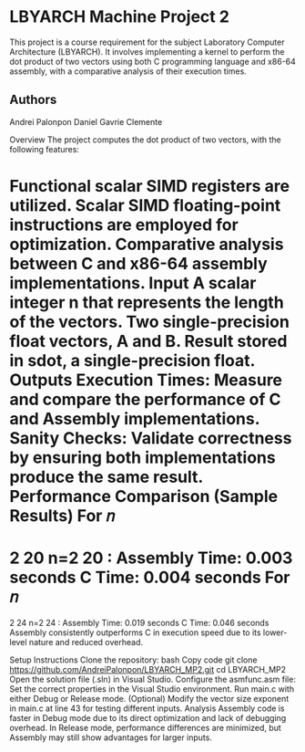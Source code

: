 # LBYARCH Machine Project 2
This project is a course requirement for the subject Laboratory Computer Architecture (LBYARCH). It involves implementing a kernel to perform the dot product of two vectors using both C programming language and x86-64 assembly, with a comparative analysis of their execution times.

## Authors
Andrei Palonpon
Daniel Gavrie Clemente

Overview
The project computes the dot product of two vectors, with the following features:

Functional scalar SIMD registers are utilized.
Scalar SIMD floating-point instructions are employed for optimization.
Comparative analysis between C and x86-64 assembly implementations.
Input
A scalar integer n that represents the length of the vectors.
Two single-precision float vectors, A and B.
Result stored in sdot, a single-precision float.
Outputs
Execution Times: Measure and compare the performance of C and Assembly implementations.
Sanity Checks: Validate correctness by ensuring both implementations produce the same result.
Performance Comparison (Sample Results)
For
𝑛
=
2
20
n=2
20
:
Assembly Time: 0.003 seconds
C Time: 0.004 seconds
For
𝑛
=
2
24
n=2
24
:
Assembly Time: 0.019 seconds
C Time: 0.046 seconds
Assembly consistently outperforms C in execution speed due to its lower-level nature and reduced overhead.

Setup Instructions
Clone the repository:
bash
Copy code
git clone https://github.com/AndreiPalonpon/LBYARCH_MP2.git
cd LBYARCH_MP2
Open the solution file (.sln) in Visual Studio.
Configure the asmfunc.asm file:
Set the correct properties in the Visual Studio environment.
Run main.c with either Debug or Release mode.
(Optional) Modify the vector size exponent in main.c at line 43 for testing different inputs.
Analysis
Assembly code is faster in Debug mode due to its direct optimization and lack of debugging overhead.
In Release mode, performance differences are minimized, but Assembly may still show advantages for larger inputs.
